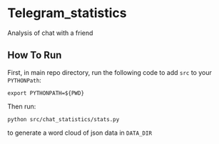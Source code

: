 # Telegram_statistics
Analysis of chat with a friend

## How To Run
First, in main repo directory, run the following code to add `src` to your `PYTHONPath`:
```
export PYTHONPATH=${PWD}
```

Then run:
```
python src/chat_statistics/stats.py
```
to generate a word cloud of json data in `DATA_DIR`
